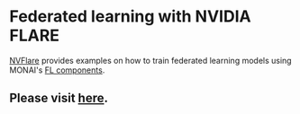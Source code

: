 # Federated learning with NVIDIA FLARE
[NVFlare](https://pypi.org/project/nvflare/) provides examples on how to train federated learning models using MONAI's [FL components](https://docs.monai.io/en/latest/fl.html).

## Please visit [here](https://github.com/NVIDIA/NVFlare/tree/dev/integration/monai/examples).
